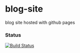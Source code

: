 # blog-site
blog site hosted with github pages

### Status
[![Build Status](https://travis-ci.org/jollyinc/blog-site.png)](https://travis-ci.org/jollyinc/blog-site)